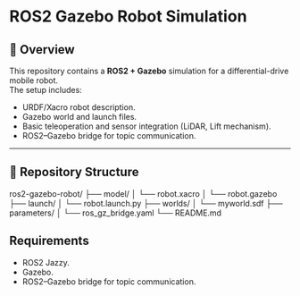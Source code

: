 # ROS2 Gazebo Robot Simulation

## 📝 Overview
This repository contains a **ROS2 + Gazebo** simulation for a differential-drive mobile robot.  
The setup includes:
- URDF/Xacro robot description.
- Gazebo world and launch files.
- Basic teleoperation and sensor integration (LiDAR, Lift mechanism).
- ROS2–Gazebo bridge for topic communication.

---

## 📂 Repository Structure
ros2-gazebo-robot/
├── model/
│   └── robot.xacro
│   └── robot.gazebo
├── launch/
│   └── robot.launch.py
├── worlds/
│   └── myworld.sdf
├── parameters/
│   └── ros_gz_bridge.yaml
└── README.md

## Requirements
- ROS2 Jazzy.
- Gazebo.
- ROS2–Gazebo bridge for topic communication.
